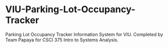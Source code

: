 # VIU-Parking-Lot-Occupancy-Tracker
Parking Lot Occupancy Tracker Information System for VIU. Completed by Team Papaya for CSCI 375 Intro to Systems Analysis.

